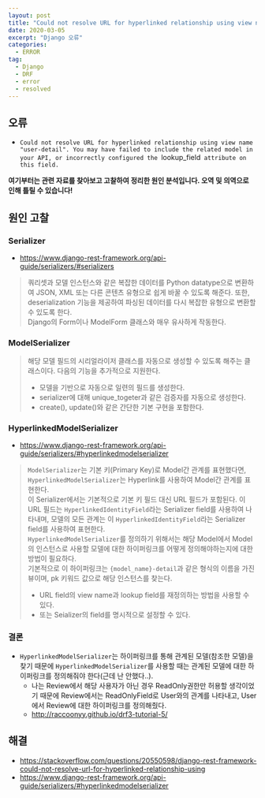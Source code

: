 ```yaml
---
layout: post
title: "Could not resolve URL for hyperlinked relationship using view name "user-detail"."
date: 2020-03-05
excerpt: "Django 오류"
categories:
  - ERROR
tag:
  - Django
  - DRF
  - error
  - resolved
---
```


## 오류

* `Could not resolve URL for hyperlinked relationship using view name "user-detail". You may have failed to include the related model in your API, or incorrectly configured the `lookup_field` attribute on this field.`



__여기부터는 관련 자료를 찾아보고 고찰하여 정리한 원인 분석입니다. 오역 및 의역으로 인해 틀릴 수 있습니다!__

## 원인 고찰

### Serializer
* https://www.django-rest-framework.org/api-guide/serializers/#serializers
> 쿼리셋과 모델 인스턴스와 같은 복잡한 데이터를 Python datatype으로 변환하여 JSON, XML 또는 다른 콘텐츠 유형으로 쉽게 바꿀 수 있도록 해준다. 또한, deserialization 기능을 제공하여 파싱된 데이터를 다시 복잡한 유형으로 변환할 수 있도록 한다.  
> Django의 Form이나 ModelForm 클래스와 매우 유사하게 작동한다. 

### ModelSerializer

> 해당 모델 필드의 시리얼라이저 클래스를 자동으로 생성할 수 있도록 해주는 클래스이다. 다음의 기능을 추가적으로 지원한다.
>    * 모델을 기반으로 자동으로 일련의 필드를 생성한다.
>    * serializer에 대해 unique_togeter과 같은 검증자를 자동으로 생성한다.
>    * create(), update()와 같은 간단한 기본 구현을 포함한다.

### HyperlinkedModelSerializer

* https://www.django-rest-framework.org/api-guide/serializers/#hyperlinkedmodelserializer

> `ModelSerializer`는 기본 키(Primary Key)로 Model간 관계를 표현했다면, `HyperlinkedModelSerializer`는 Hyperlink를 사용하여 Model간 관계를 표현한다.  
> 이 Serializer에서는 기본적으로 기본 키 필드 대신 URL 필드가 포함된다. 이 URL 필드는 `HyperlinkedIdentityField`라는 Serializer field를 사용하여 나타내며, 모델의 모든 관계는 이 `HyperlinkedIdentityField`라는 Serializer field를 사용하여 표현한다.  
> `HyperlinkedModelSerializer`를 정의하기 위해서는 해당 Model에서 Model의 인스턴스로 사용할 모델에 대한 하이퍼링크를 어떻게 정의해야하는지에 대한 방법이 필요하다.  
> 기본적으로 이 하이퍼링크는 `{model_name}-detail`과 같은 형식의 이름을 가진 뷰이며, pk 키워드 값으로 해당 인스턴스를 찾는다.
>    * URL field의 view name과 lookup field를 재정의하는 방법을 사용할 수 있다.
>    * 또는 Seializer의 field를 명시적으로 설정할 수 있다.


### 결론

* `HyperlinkedModelSerializer`는 하이퍼링크를 통해 관계된 모델(참조한 모델)을 찾기 때문에 `HyperlinkedModelSerializer`를 사용할 때는 관계된 모델에 대한 하이퍼링크를 정의해줘야 한다(근데 난 안했다..).
    * 나는 Review에서 해당 사용자가 아닌 경우 ReadOnly권한만 허용할 생각이었기 때문에 Review에서는 ReadOnlyField로 User와의 관계를 나타내고, User에서 Review에 대한 하이퍼링크를 정의해줬다.
    * http://raccoonyy.github.io/drf3-tutorial-5/


## 해결

* https://stackoverflow.com/questions/20550598/django-rest-framework-could-not-resolve-url-for-hyperlinked-relationship-using
* https://www.django-rest-framework.org/api-guide/serializers/#hyperlinkedmodelserializer